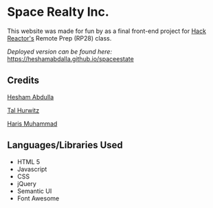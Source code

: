 # Space Realty Inc.
This website was made for fun by as a final front-end project for [Hack Reactor's](https://github.com/hackreactor) Remote Prep (RP28) class.

*Deployed version can be found here:* https://heshamabdalla.github.io/spaceestate

## Credits
[Hesham Abdulla](https://github.com/HeshamAbdalla/)

[Tal Hurwitz](https://github.com/thurwitz/)

[Haris Muhammad](https://github.com/harismh/)

## Languages/Libraries Used
* HTML 5
* Javascript
* CSS
* jQuery
* Semantic UI
* Font Awesome
